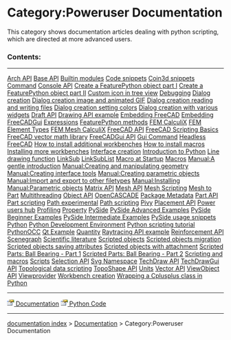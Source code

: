 # Category:Poweruser Documentation
This category shows documentation articles dealing with python scripting, which are directed at more advanced users.

### Contents:

  ------------------------------------------------------------------------------------------------------- --------------------------------------------------------------------------------------------------- -------------------------------------------------------------------------------------------
  [Arch API](Arch_API.md)                                                                         [Base API](Base_API.md)                                                                     [Builtin modules](Builtin_modules.md)
  [Code snippets](Code_snippets.md)                                                               [Coin3d snippets](Coin3d_snippets.md)                                                       [Command](Command.md)
  [Console API](Console_API.md)                                                                   [Create a FeaturePython object part I](Create_a_FeaturePython_object_part_I.md)             [Create a FeaturePython object part II](Create_a_FeaturePython_object_part_II.md)
  [Custom icon in tree view](Custom_icon_in_tree_view.md)                                         [Debugging](Debugging.md)                                                                   [Dialog creation](Dialog_creation.md)
  [Dialog creation image and animated GIF](Dialog_creation_image_and_animated_GIF.md)             [Dialog creation reading and writing files](Dialog_creation_reading_and_writing_files.md)   [Dialog creation setting colors](Dialog_creation_setting_colors.md)
  [Dialog creation with various widgets](Dialog_creation_with_various_widgets.md)                 [Draft API](Draft_API.md)                                                                   [Drawing API example](Drawing_API_example.md)
  [Embedding FreeCAD](Embedding_FreeCAD.md)                                                       [Embedding FreeCADGui](Embedding_FreeCADGui.md)                                             [Expressions](Expressions.md)
  [FeaturePython methods](FeaturePython_methods.md)                                               [FEM CalculiX](FEM_CalculiX.md)                                                             [FEM Element Types](FEM_Element_Types.md)
  [FEM Mesh CalculiX](FEM_Mesh_CalculiX.md)                                                       [FreeCAD API](FreeCAD_API.md)                                                               [FreeCAD Scripting Basics](FreeCAD_Scripting_Basics.md)
  [FreeCAD vector math library](FreeCAD_vector_math_library.md)                                   [FreeCADGui API](FreeCADGui_API.md)                                                         [Gui Command](Gui_Command.md)
  [Headless FreeCAD](Headless_FreeCAD.md)                                                         [How to install additional workbenches](How_to_install_additional_workbenches.md)           [How to install macros](How_to_install_macros.md)
  [Installing more workbenches](Installing_more_workbenches.md)                                   [Interface creation](Interface_creation.md)                                                 [Introduction to Python](Introduction_to_Python.md)
  [Line drawing function](Line_drawing_function.md)                                               [LinkSub](LinkSub.md)                                                                       [LinkSubList](LinkSubList.md)
  [Macro at Startup](Macro_at_Startup.md)                                                         [Macros](Macros.md)                                                                         [Manual:A gentle introduction](Manual_A_gentle_introduction.md)
  [Manual:Creating and manipulating geometry](Manual_Creating_and_manipulating_geometry.md)       [Manual:Creating interface tools](Manual_Creating_interface_tools.md)                       [Manual:Creating parametric objects](Manual_Creating_parametric_objects.md)
  [Manual:Import and export to other filetypes](Manual_Import_and_export_to_other_filetypes.md)   [Manual:Installing](Manual_Installing.md)                                                   [Manual:Parametric objects](Manual_Parametric_objects.md)
  [Matrix API](Matrix_API.md)                                                                     [Mesh API](Mesh_API.md)                                                                     [Mesh Scripting](Mesh_Scripting.md)
  [Mesh to Part](Mesh_to_Part.md)                                                                 [Multithreading](Multithreading.md)                                                         [Object API](Object_API.md)
  [OpenCASCADE](OpenCASCADE.md)                                                                   [Package Metadata](Package_Metadata.md)                                                     [Part API](Part_API.md)
  [Part scripting](Part_scripting.md)                                                             [Path experimental](Path_experimental.md)                                                   [Path scripting](Path_scripting.md)
  [Pivy](Pivy.md)                                                                                 [Placement API](Placement_API.md)                                                           [Power users hub](Power_users_hub.md)
  [Profiling](Profiling.md)                                                                       [Property](Property.md)                                                                     [PySide](PySide.md)
  [PySide Advanced Examples](PySide_Advanced_Examples.md)                                         [PySide Beginner Examples](PySide_Beginner_Examples.md)                                     [PySide Intermediate Examples](PySide_Intermediate_Examples.md)
  [PySide usage snippets](PySide_usage_snippets.md)                                               [Python](Python.md)                                                                         [Python Development Environment](Python_Development_Environment.md)
  [Python scripting tutorial](Python_scripting_tutorial.md)                                       [PythonOCC](PythonOCC.md)                                                                   [Qt Example](Qt_Example.md)
  [Quantity](Quantity.md)                                                                         [Raytracing API example](Raytracing_API_example.md)                                         [Reinforcement API](Reinforcement_API.md)
  [Scenegraph](Scenegraph.md)                                                                     [Scientific literature](Scientific_literature.md)                                           [Scripted objects](Scripted_objects.md)
  [Scripted objects migration](Scripted_objects_migration.md)                                     [Scripted objects saving attributes](Scripted_objects_saving_attributes.md)                 [Scripted objects with attachment](Scripted_objects_with_attachment.md)
  [Scripted Parts: Ball Bearing - Part 1](Scripted_Parts:_Ball_Bearing_-_Part_1.md)               [Scripted Parts: Ball Bearing - Part 2](Scripted_Parts:_Ball_Bearing_-_Part_2.md)           [Scripting and macros](Scripting_and_macros.md)
  [Scripts](Scripts.md)                                                                           [Selection API](Selection_API.md)                                                           [Svg Namespace](Svg_Namespace.md)
  [TechDraw API](TechDraw_API.md)                                                                 [TechDrawGui API](TechDrawGui_API.md)                                                       [Topological data scripting](Topological_data_scripting.md)
  [TopoShape API](TopoShape_API.md)                                                               [Units](Units.md)                                                                           [Vector API](Vector_API.md)
  [ViewObject API](ViewObject_API.md)                                                             [Viewprovider](Viewprovider.md)                                                             [Workbench creation](Workbench_creation.md)
  [Wrapping a Cplusplus class in Python](Wrapping_a_Cplusplus_class_in_Python.md)                                                                                                                     
  ------------------------------------------------------------------------------------------------------- --------------------------------------------------------------------------------------------------- -------------------------------------------------------------------------------------------

[<img src="images/Property.png" style="width:16px"> Documentation](Category_Documentation.md) [<img src="images/Property.png" style="width:16px"> Python Code](Category_Python_Code.md)

---
[documentation index](../README.md) > [Documentation](Category_Documentation.md) > Category:Poweruser Documentation
